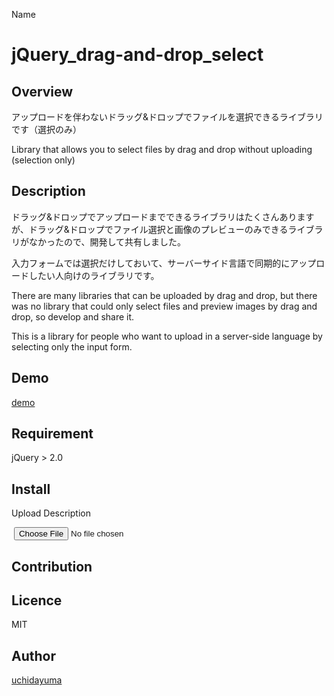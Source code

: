 Name
# jQuery_drag-and-drop_select

## Overview
アップロードを伴わないドラッグ&ドロップでファイルを選択できるライブラリです（選択のみ）

Library that allows you to select files by drag and drop without uploading (selection only)

## Description
ドラッグ&ドロップでアップロードまでできるライブラリはたくさんありますが、ドラッグ&ドロップでファイル選択と画像のプレビューのみできるライブラリがなかったので、開発して共有しました。

入力フォームでは選択だけしておいて、サーバーサイド言語で同期的にアップロードしたい人向けのライブラリです。


There are many libraries that can be uploaded by drag and drop, but there was no library that could only select files and preview images by drag and drop, so develop and share it.
   
   This is a library for people who want to upload in a server-side language by selecting only the input form.


## Demo
[demo](https://www.youtube.com/embed/eODAC0Vm6Es)

## Requirement
jQuery > 2.0

## Install
<link href="/path/to/yourcss/drag-and-drop.css" rel="stylesheet">
<script src="/path/to/yourjs/drag-and-drop.js" type="text/javascript"></script>

<div class="uploader js-uploader">
  <p class='uploader__description'>Upload Description</p>
  <img src="">
  <input type="file" name="" class='js-dad-file'>
</div>

## Contribution

## Licence

MIT

## Author

[uchidayuma](https://github.com/uchidayuma)
